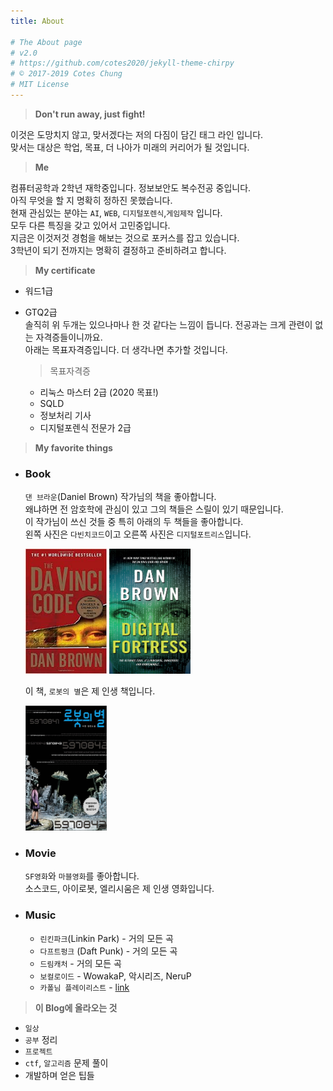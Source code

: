 ```yaml
---
title: About

# The About page
# v2.0
# https://github.com/cotes2020/jekyll-theme-chirpy
# © 2017-2019 Cotes Chung
# MIT License
---
```

   
    
> __Don't run away, just fight!__   


이것은 도망치지 않고, 맞서겠다는 저의 다짐이 담긴 태그 라인 입니다.   
맞서는 대상은 학업, 목표, 더 나아가 미래의 커리어가 될 것입니다.   


> __Me__   

컴퓨터공학과 2학년 재학중입니다. 정보보안도 복수전공 중입니다.   
아직 무엇을 할 지 명확히 정하진 못했습니다.    
현재 관심있는 분야는 `AI`, `WEB`, `디지털포렌식`,`게임제작` 입니다.    
모두 다른 특징을 갖고 있어서 고민중입니다.   
지금은 이것저것 경험을 해보는 것으로 포커스를 잡고 있습니다.   
 3학년이 되기 전까지는 명확히 결정하고 준비하려고 합니다.   

> __My certificate__   

* 워드1급
* GTQ2급   
솔직히 위 두개는 있으나마나 한 것 같다는 느낌이 듭니다.
전공과는 크게 관련이 없는 자격증들이니까요.  
아래는 목표자격증입니다. 더 생각나면 추가할 것입니다.

  >  목표자격증
  
   * 리눅스 마스터 2급 (2020 목표!)
   * SQLD
   * 정보처리 기사
   * 디지털포렌식 전문가 2급

> __My favorite things__
   
* ###   Book  
    
  `댄 브라운`(Daniel Brown) 작가님의 책을 좋아합니다.  
  왜냐하면 전 암호학에 관심이 있고 그의 책들은 스릴이 있기 때문입니다.   
  이 작가님이 쓰신 것들 중 특히 아래의 두 책들을 좋아합니다.   
  왼쪽 사진은 `다빈치코드`이고 오른쪽 사진은 `디지털포트리스`입니다.
   
   <img src="/assets/img/post/davincicode.jpg" width="130" height="200"> 
   <img src="/assets/img/post/digitalfortress.jpg" width="130" height="200"> 

   이 책, `로봇의 별`은 제 인생 책입니다.  

    <img src="/assets/img/post/robotstar.jpg" width="130" height="200">

* ###   Movie
  `SF영화`와 `마블영화`를 좋아합니다.  
  소스코드, 아이로봇, 엘리시움은 제 인생 영화입니다.
* ###   Music
   * `린킨파크`(Linkin Park) - 거의 모든 곡
   *  `다프트펑크` (Daft Punk) - 거의 모든 곡
  * `드림캐처` - 거의 모든 곡
  * `보컬로이드` - WowakaP, 악시리즈, NeruP
  * `카폴님 플레이리스트` - [link](https://www.youtube.com/playlist?list=PLi06Sxa2f5-eA6AroD5zZqTrbiGnZJ4uE)
  
> __이 Blog에 올라오는 것__
   
* `일상`
* `공부` 정리
* `프로젝트`
* `ctf`, `알고리즘` 문제 풀이
* 개발하며 얻은 팁들   


  



